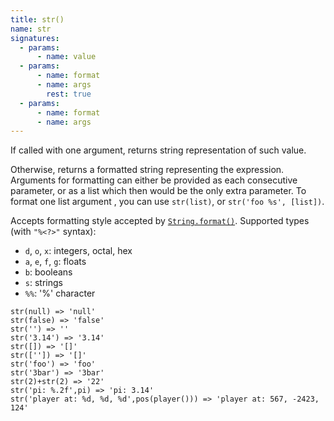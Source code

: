 ```yaml
---
title: str()
name: str
signatures:
  - params:
      - name: value
  - params:
      - name: format
      - name: args
        rest: true
  - params:
      - name: format
      - name: args
---
```


If called with one argument, returns string representation of such value.

Otherwise, returns a formatted string representing the expression. Arguments for
formatting can either be provided as each consecutive parameter, or as a list
which then would be the only extra parameter. To format one list argument , you
can use `str(list)`, or `str('foo %s', [list])`.

Accepts formatting style accepted by [`String.format()`]. Supported types (with
`"%<?>"` syntax):

- `d`, `o`, `x`: integers, octal, hex
- `a`, `e`, `f`, `g`: floats
- `b`: booleans
- `s`: strings
- `%%`: '%' character

```scarpet
str(null) => 'null'
str(false) => 'false'
str('') => ''
str('3.14') => '3.14'
str([]) => '[]'
str(['']) => '[]'
str('foo') => 'foo'
str('3bar') => '3bar'
str(2)+str(2) => '22'
str('pi: %.2f',pi) => 'pi: 3.14'
str('player at: %d, %d, %d',pos(player())) => 'player at: 567, -2423, 124'
```

[`String.format()`]:
  https://docs.oracle.com/en/java/javase/17/docs/api/java.base/java/lang/String.html#format(java.lang.String,java.lang.Object...)
